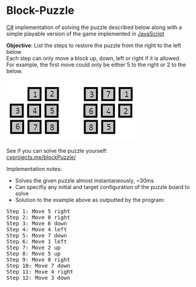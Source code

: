 # Block-Puzzle
<a href='BlockPuzzle'>C#</a> implementation of solving the puzzle described below along with a simple playable version of the game implemented in <a href='play'>JavaScript</a>

<b>Objective</b>: List the steps to restore the puzzle from the right to the left below
<br>Each step can only move a block up, down, left or right if it is allowed. 
<br>For example, the first move could only be either 5 to the right or 2 to the below.

![alt tag](example.png)

See if you can solve the puzzle yourself:
<br><a target="_blank" href="http://csprojects.me/blockPuzzle/">csprojects.me/blockPuzzle/</a>

Implementation notes:
- Solves the given puzzle almost instantaneously, ~30ms
- Can specifiy any initial and target configuration of the puzzle board to solve
- Solution to the example above as outputted by the program:
<pre>
Step 1: Move 5 right
Step 2: Move 8 right
Step 3: Move 6 down
Step 4: Move 4 left
Step 5: Move 7 down
Step 6: Move 1 left
Step 7: Move 2 up
Step 8: Move 5 up
Step 9: Move 8 right
Step 10: Move 7 down
Step 11: Move 4 right
Step 12: Move 3 down
</pre>
